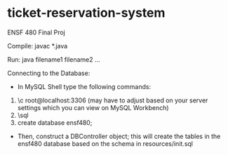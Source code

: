 # ticket-reservation-system

ENSF 480 Final Proj

Compile:
javac *.java

Run:
java filename1 filename2 ...

Connecting to the Database:
- In MySQL Shell type the following commands:
1. \c root@localhost:3306 (may have to adjust based on your server settings which you can view on MySQL Workbench)
2. \sql
3. create database ensf480;
- Then, construct a DBController object; this will create the tables in the ensf480 database based on the schema in resources/init.sql
